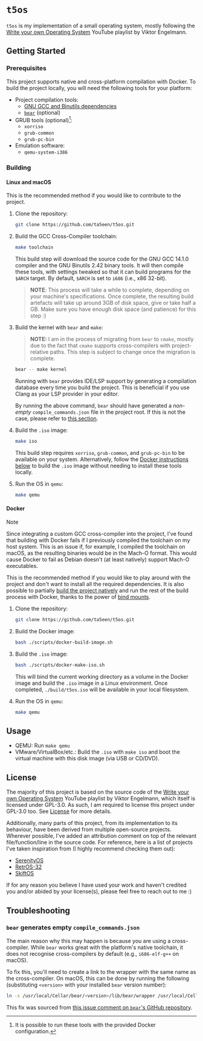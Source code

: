 # `t5os`

`t5os` is my implementation of a small operating system, mostly following the
[Write your own Operating System][wyoos-yt-playlist] YouTube playlist by Viktor
Engelmann.

## Getting Started

### Prerequisites

This project supports native and cross-platform compilation with Docker. To
build the project locally, you will need the following tools for your platform:

- Project compilation tools:
  - [GNU GCC and Binutils dependencies][gnu-gcc-binutils-deps]
  - [`bear`][bear-gh] (optional)
- GRUB tools (optional)[^1]:
  - `xorriso`
  - `grub-common`
  - `grub-pc-bin`
- Emulation software:
  - `qemu-system-i386`

[^1]: It is possible to run these tools with the provided Docker configuration.

### Building

#### Linux and macOS

This is the recommended method if you would like to contribute to the project.

1. Clone the repository:

    ```sh
    git clone https://github.com/ta5een/t5os.git
    ```

1. Build the GCC Cross-Compiler toolchain:

    ```sh
    make toolchain
    ```

    This build step will download the source code for the GNU GCC 14.1.0
    compiler and the GNU Binutils 2.42 binary tools. It will then compile these
    tools, with settings tweaked so that it can build programs for the `$ARCH`
    target. By default, `$ARCH` is set to `i686` (i.e., x86 32-bit).

    > **NOTE**: This process will take a while to complete, depending on your
    > machine's specifications. Once complete, the resulting build artefacts
    > will take up around 3GB of disk space, give or take half a GB. Make sure
    > you have enough disk space (and patience) for this step :)

1. Build the kernel with `bear` and `make`:

    > **NOTE:** I am in the process of migrating from `bear` to `cmake`, mostly
    > due to the fact that `cmake` supports cross-compilers with
    > project-relative paths. This step is subject to change once the migration
    > is complete.

    ```sh
    bear -- make kernel
    ```

    Running with `bear` provides IDE/LSP support by generating a compilation
    database every time you build the project. This is beneficial if you use
    Clang as your LSP provider in your editor.

    By running the above command, `bear` should have generated a *non-empty*
    `compile_commands.json` file in the project root. If this is not the case,
    please refer to [this section](#bear-generates-empty-compile_commandsjson).

1. Build the `.iso` image:

    ```sh
    make iso
    ```

    This build step requires `xorriso`, `grub-common`, and `grub-pc-bin` to be
    available on your system. Alternatively, follow the [Docker instructions
    below](#docker) to build the `.iso` image without needing to install these
    tools locally.

1. Run the OS in `qemu`:

    ```sh
    make qemu
    ```

#### Docker

> [!NOTE]
> Since integrating a custom GCC cross-compiler into the project, I've found
> that building with Docker fails if I previously compiled the toolchain on my
> host system. This is an issue if, for example, I compiled the toolchain on
> macOS, as the resulting binaries would be in the Mach-O format. This would
> cause Docker to fail as Debian doesn't (at least natively) support Mach-O
> executables.

This is the recommended method if you would like to play around with the
project and don't want to install all the required dependencies. It is also
possible to partially [build the project natively](#linux-and-macos) and run
the rest of the build process with Docker, thanks to the power of [bind
mounts][docker-bind-mounts].

1. Clone the repository:

    ```sh
    git clone https://github.com/ta5een/t5os.git
    ```

1. Build the Docker image:

    ```sh
    bash ./scripts/docker-build-image.sh
    ```

1. Build the `.iso` image:

    ```sh
    bash ./scripts/docker-make-iso.sh
    ```

    This will bind the current working directory as a volume in the Docker
    image and build the `.iso` image in a Linux environment. Once completed,
    `./build/t5os.iso` will be available in your local filesystem.

1. Run the OS in `qemu`:

    ```sh
    make qemu
    ```

## Usage

- QEMU: Run `make qemu`
- VMware/VirtualBox/etc.: Build the `.iso` with `make iso` and boot the virtual
  machine with this disk image (via USB or CD/DVD).

## License

The majority of this project is based on the source code of the [Write your own
Operating System][wyoos-yt-playlist] YouTube playlist by Viktor Engelmann,
which itself is licensed under GPL-3.0. As such, I am required to license this
project under GPL-3.0 too. See [License](./LICENSE) for more details.

Additionally, many parts of this project, from its implementation to its
behaviour, have been derived from multiple open-source projects. Wherever
possible, I've added an attribution comment on top of the relevant
file/function/line in the source code. For reference, here is a list of
projects I've taken inspiration from (I highly recommend checking them out):

- [SerenityOS](https://github.com/SerenityOS/serenity)
- [RetrOS-32](https://github.com/joexbayer/RetrOS-32)
- [SkiftOS](https://github.com/skift-org/skift)

If for any reason you believe I have used your work and haven't credited you
and/or abided by your license(s), please feel free to reach out to me :)

## Troubleshooting

### `bear` generates empty `compile_commands.json`

The main reason why this may happen is because you are using a cross-compiler.
While `bear` works great with the platform's native toolchain, it does not
recognise cross-compilers by default (e.g., `i686-elf-g++` on macOS).

To fix this, you'll need to create a link to the wrapper with the same name as
the cross-compiler. On macOS, this can be done by running the following
(substituting `<version>` with your installed `bear` version number):

```sh
ln -s /usr/local/Cellar/bear/<version>/lib/bear/wrapper /usr/local/Cellar/bear/<version>/lib/bear/wrapper.d/i686-elf-g++
```

This fix was sourced from [this issue comment on `bear`'s GitHub
repository][bear-gh-issue-comment].

[bear-gh-issue-comment]: https://github.com/rizsotto/Bear/issues/561#issuecomment-1921214908
[bear-gh]: https://github.com/rizsotto/Bear
[docker-bind-mounts]: https://docs.docker.com/storage/bind-mounts/
[gnu-gcc-binutils-deps]: https://wiki.osdev.org/GCC_Cross-Compiler#Installing_Dependencies
[wyoos-yt-playlist]: https://www.youtube.com/playlist?list=PLHh55M_Kq4OApWScZyPl5HhgsTJS9MZ6M
